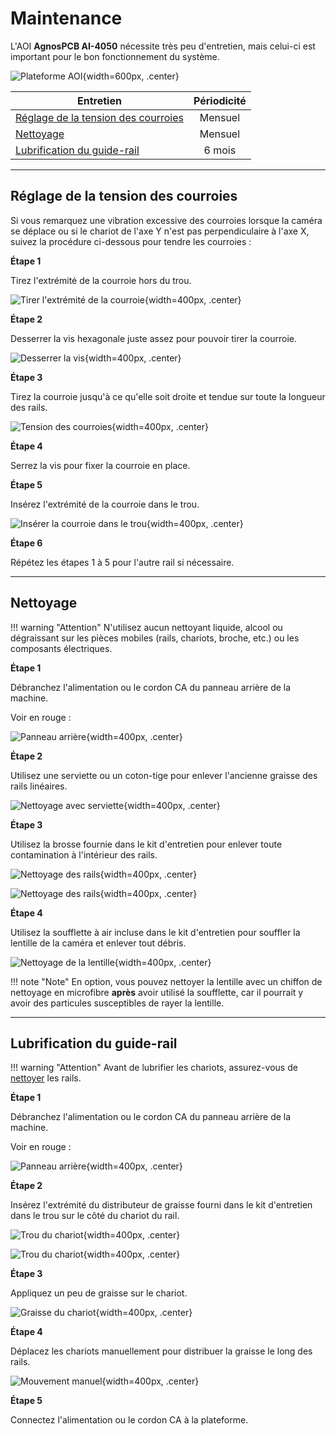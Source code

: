 # **Maintenance**

L'AOI **AgnosPCB AI-4050** nécessite très peu d'entretien, mais celui-ci est important pour le bon fonctionnement du système.

![Plateforme AOI](../assets/v7/ai-4050.webp){width=600px, .center}

| Entretien | Périodicité |
| --------- | :-----: |
| [Réglage de la tension des courroies](#réglage-de-la-tension-des-courroies) | Mensuel |
| [Nettoyage](#nettoyage) | Mensuel |
| [Lubrification du guide-rail](#lubrification-du-guide-rail) | 6 mois |


---
## **Réglage de la tension des courroies**

Si vous remarquez une vibration excessive des courroies lorsque la caméra se déplace ou si le chariot de l'axe Y n'est pas perpendiculaire à l'axe X, suivez la procédure ci-dessous pour tendre les courroies :

**Étape 1**

Tirez l'extrémité de la courroie hors du trou.

![Tirer l'extrémité de la courroie](../assets/maintance/belt-step-1.jpg){width=400px, .center}

**Étape 2**

Desserrer la vis hexagonale juste assez pour pouvoir tirer la courroie.

![Desserrer la vis](../assets/maintance/belt-step-2.jpg){width=400px, .center}

**Étape 3**

Tirez la courroie jusqu'à ce qu'elle soit droite et tendue sur toute la longueur des rails.

![Tension des courroies](../assets/maintance/belt-step-4.jpg){width=400px, .center}

**Étape 4**

Serrez la vis pour fixer la courroie en place.

**Étape 5**

Insérez l'extrémité de la courroie dans le trou.

![Insérer la courroie dans le trou](../assets/maintance/belt-step-3.jpg){width=400px, .center}

**Étape 6**

Répétez les étapes 1 à 5 pour l'autre rail si nécessaire.


---
## **Nettoyage**

!!! warning "Attention"
    N'utilisez aucun nettoyant liquide, alcool ou dégraissant sur les pièces mobiles (rails, chariots, broche, etc.) ou les composants électriques.

**Étape 1**

Débranchez l'alimentation ou le cordon CA du panneau arrière de la machine.

Voir en rouge :

![Panneau arrière](../assets/v7/connect-ryzen-cables.png){width=400px, .center}

**Étape 2**

Utilisez une serviette ou un coton-tige pour enlever l'ancienne graisse des rails linéaires.

![Nettoyage avec serviette](../assets/maintance/clean-1.jpg){width=400px, .center}


**Étape 3**

Utilisez la brosse fournie dans le kit d'entretien pour enlever toute contamination à l'intérieur des rails.

![Nettoyage des rails](../assets/maintance/clean-2.jpg){width=400px, .center}

![Nettoyage des rails](../assets/maintance/clean-3.jpg){width=400px, .center}

**Étape 4**

Utilisez la soufflette à air incluse dans le kit d'entretien pour souffler la lentille de la caméra et enlever tout débris.

![Nettoyage de la lentille](../assets/maintance/clean-4.jpg){width=400px, .center}

!!! note "Note"
    En option, vous pouvez nettoyer la lentille avec un chiffon de nettoyage en microfibre **après** avoir utilisé la soufflette, car il pourrait y avoir des particules susceptibles de rayer la lentille.

---
## **Lubrification du guide-rail**

!!! warning "Attention"
    Avant de lubrifier les chariots, assurez-vous de [nettoyer](maintenance.md#nettoyage) les rails.

**Étape 1**

Débranchez l'alimentation ou le cordon CA du panneau arrière de la machine.

Voir en rouge :

![Panneau arrière](../assets/v7/connect-ryzen-cables.png){width=400px, .center}

**Étape 2**

Insérez l'extrémité du distributeur de graisse fourni dans le kit d'entretien dans le trou sur le côté du chariot du rail.

![Trou du chariot](../assets/maintance/lubrication-1.png){width=400px, .center}

![Trou du chariot](../assets/maintance/lubrication-2.png){width=400px, .center}

**Étape 3**

Appliquez un peu de graisse sur le chariot.

![Graisse du chariot](../assets/maintance/lubrication-3.jpg){width=400px, .center}

**Étape 4**

Déplacez les chariots manuellement pour distribuer la graisse le long des rails.

![Mouvement manuel](../assets/maintance/lubrication-4.jpg){width=400px, .center}

**Étape 5**

Connectez l'alimentation ou le cordon CA à la plateforme.